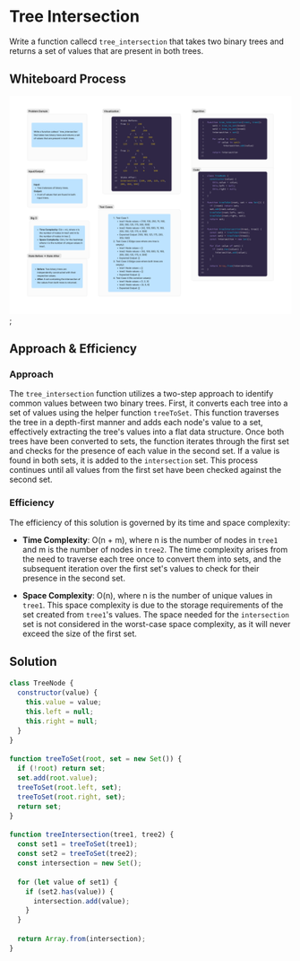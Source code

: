 # Tree Intersection

Write a function callecd `tree_intersection` that takes two binary trees and returns a set of values that are present in both trees.

## Whiteboard Process

![Tree Intersection Whiteboard](../assets/treeIntersection-whiteboard.png);

## Approach & Efficiency

### Approach
The `tree_intersection` function utilizes a two-step approach to identify common values between two binary trees. First, it converts each tree into a set of values using the helper function `treeToSet`. This function traverses the tree in a depth-first manner and adds each node's value to a set, effectively extracting the tree's values into a flat data structure. Once both trees have been converted to sets, the function iterates through the first set and checks for the presence of each value in the second set. If a value is found in both sets, it is added to the `intersection` set. This process continues until all values from the first set have been checked against the second set.

### Efficiency 
The efficiency of this solution is governed by its time and space complexity:

- **Time Complexity**: O(n + m), where n is the number of nodes in `tree1` and m is the number of nodes in `tree2`. The time complexity arises from the need to traverse each tree once to convert them into sets, and the subsequent iteration over the first set's values to check for their presence in the second set. 

- **Space Complexity**: O(n), where n is the number of unique values in `tree1`. This space complexity is due to the storage requirements of the set created from `tree1`'s values. The space needed for the `intersection` set is not considered in the worst-case space complexity, as it will never exceed the size of the first set.


## Solution

```js
class TreeNode {
  constructor(value) {
    this.value = value;
    this.left = null;
    this.right = null;
  }
}

function treeToSet(root, set = new Set()) {
  if (!root) return set;
  set.add(root.value);
  treeToSet(root.left, set);
  treeToSet(root.right, set);
  return set;
}

function treeIntersection(tree1, tree2) {
  const set1 = treeToSet(tree1);
  const set2 = treeToSet(tree2);
  const intersection = new Set();

  for (let value of set1) {
    if (set2.has(value)) {
      intersection.add(value);
    }
  }

  return Array.from(intersection);
}
```
